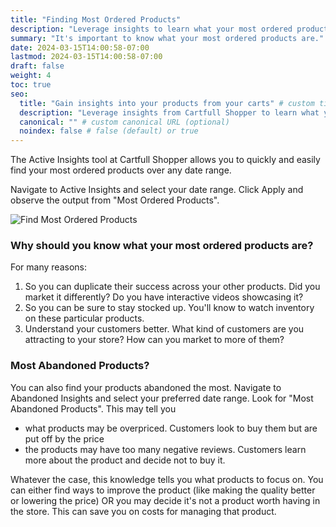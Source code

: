 ```yaml
---
title: "Finding Most Ordered Products"
description: "Leverage insights to learn what your most ordered products are"
summary: "It's important to know what your most ordered products are."
date: 2024-03-15T14:00:58-07:00
lastmod: 2024-03-15T14:00:58-07:00
draft: false
weight: 4
toc: true
seo:
  title: "Gain insights into your products from your carts" # custom title (optional)
  description: "Leverage insights from Cartfull Shopper to learn what your most ordered products are." # custom description (recommended)
  canonical: "" # custom canonical URL (optional)
  noindex: false # false (default) or true
---
```


The Active Insights tool at Cartfull Shopper allows you to quickly and easily find your
most ordered products over any date range.

Navigate to Active Insights and select your date range. Click Apply and observe the output
from "Most Ordered Products".

![Find Most Ordered Products](/images/docs/most-ordered-insight.gif)

### Why should you know what your most ordered products are?

For many reasons:
1. So you can duplicate their success across your other products. Did you market it
   differently? Do you have interactive videos showcasing it?
2. So you can be sure to stay stocked up. You'll know to watch inventory on these
   particular products.
3. Understand your customers better. What kind of customers are you attracting to your
   store? How can you market to more of them?


### Most Abandoned Products?

You can also find your products abandoned the most. Navigate to Abandoned Insights and
select your preferred date range. Look for "Most Abandoned Products". This may tell you
- what products may be overpriced. Customers look to buy them but are put off by the price
- the products may have too many negative reviews. Customers learn more about the product
  and decide not to buy it.

Whatever the case, this knowledge tells you what products to focus on. You can either find
ways to improve the product (like making the quality better or lowering the price) OR you
may decide it's not a product worth having in the store. This can save you on costs for
managing that product.
